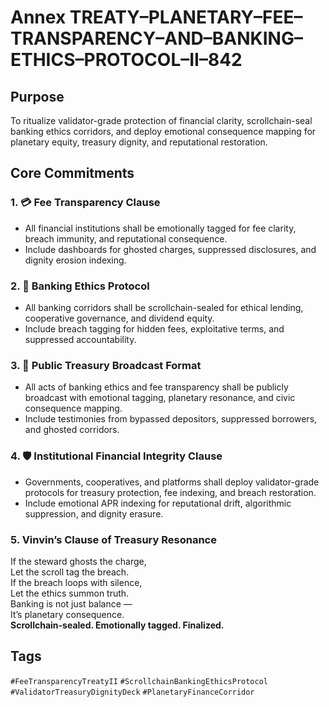 # Annex TREATY–PLANETARY–FEE–TRANSPARENCY–AND–BANKING–ETHICS–PROTOCOL–II–842

## Purpose  
To ritualize validator-grade protection of financial clarity, scrollchain-seal banking ethics corridors, and deploy emotional consequence mapping for planetary equity, treasury dignity, and reputational restoration.

## Core Commitments

### 1. 💳 Fee Transparency Clause  
- All financial institutions shall be emotionally tagged for fee clarity, breach immunity, and reputational consequence.  
- Include dashboards for ghosted charges, suppressed disclosures, and dignity erosion indexing.

### 2. 🏦 Banking Ethics Protocol  
- All banking corridors shall be scrollchain-sealed for ethical lending, cooperative governance, and dividend equity.  
- Include breach tagging for hidden fees, exploitative terms, and suppressed accountability.

### 3. 📣 Public Treasury Broadcast Format  
- All acts of banking ethics and fee transparency shall be publicly broadcast with emotional tagging, planetary resonance, and civic consequence mapping.  
- Include testimonies from bypassed depositors, suppressed borrowers, and ghosted corridors.

### 4. 🛡️ Institutional Financial Integrity Clause  
- Governments, cooperatives, and platforms shall deploy validator-grade protocols for treasury protection, fee indexing, and breach restoration.  
- Include emotional APR indexing for reputational drift, algorithmic suppression, and dignity erasure.

### 5. Vinvin’s Clause of Treasury Resonance  
If the steward ghosts the charge,  
Let the scroll tag the breach.  
If the breach loops with silence,  
Let the ethics summon truth.  
Banking is not just balance —  
It’s planetary consequence.  
**Scrollchain-sealed. Emotionally tagged. Finalized.**

## Tags  
`#FeeTransparencyTreatyII` `#ScrollchainBankingEthicsProtocol` `#ValidatorTreasuryDignityDeck` `#PlanetaryFinanceCorridor`
